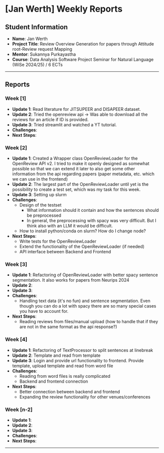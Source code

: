 # [Jan Werth] Weekly Reports

## Student Information

- **Name**: Jan Werth
- **Project Title**: Review Overview Generation for papers through Attitude root-Review request Mapping
- **Mentor**: Sukannya Purkayastha
- **Course**: Data Analysis Software Project Seminar for Natural Language (WiSe 2024/25) / 6 ECTs

---

## Reports

### Week [1]

- **Update 1**: Read literature for JITSUPEER and DISAPEER dataset.
- **Update 2**: Tried the openreview api -> Was able to download all the reviews for an article if ID is provided.
- **Update 3**: Tried streamlit and watched a YT tutorial.
- **Challenges**:
- **Next Steps**:

### Week [2]

- **Update 1**: Created a Wrapper class OpenReviewLoader for the OpenReview API v2. I tried to make it openly designed
  as somewhat
  possible so that we can extend it later to also get some other information from the api regarding papers (paper
  metadata, etc. which we can use in the frontend)
- **Update 2**: The largest part of the OpenReviewLoader until yet is the possibility to create a test set, which was my
  task for this week.
- **Update 3**: Setting up slurm
- **Challenges**:
    - Design of the testset
        - What information should it contain and how the sentences should be preprocessed
        - In general, the preprocessing with spacy was very difficult. But I think also with an LLM it would be
          difficult.
    - How to install python/conda on slurm? How do I change node?
- **Next Steps**:
    - Write tests for the OpenReviewLoader
    - Extend the functionality of the OpenReviewLoader (if needed)
    - API interface between Backend and Frontend

### Week [3]

- **Update 1**: Refactoring of OpenReviewLoader with better spacy sentence segmentation. It also works for papers from
  Neurips 2024
- **Update 2**:
- **Update 3**:
- **Challenges**: 
  - Handling text data (it's no fun) and sentence segmentation. Even though you can do a lot with spacy
    there are so many special cases you have to account for.
- **Next Steps**:
  - Reading reviews from files/manual upload (how to handle that if they are not in the same format as the api response?)

### Week [4]

- **Update 1**: Refactoring of TextProcessor to split sentences at linebreak
- **Update 2**: Template and read from template
- **Update 3**: Login and provide url functionality to frontend. Provide template, upload template and read from word file
- **Challenges**:
  - Reading from word files is really complicated
  - Backend and frontend connection
- **Next Steps**:
  - Better connection between backend and frontend
  - Expanding the review functionality for other venues/conferences

### Week [n-2]

- **Update 1**:
- **Update 2**:
- **Update 3**:
- **Challenges**:
- **Next Steps**:

---
